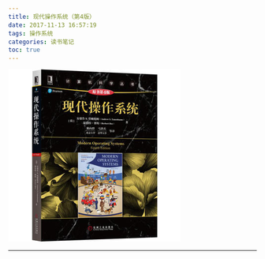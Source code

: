 ```yaml
---
title: 现代操作系统（第4版）
date: 2017-11-13 16:57:19
tags: 操作系统
categories: 读书笔记
toc: true
---
```


![](/images/mos_4.jpg)
<!-- more -->

***

